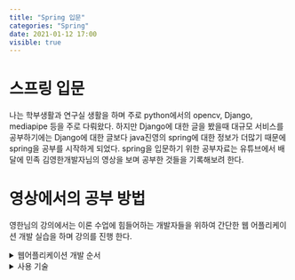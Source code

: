 ```yaml
---
title: "Spring 입문"
categories: "Spring"
date: 2021-01-12 17:00
visible: true
---
```


# 스프링 입문
나는 학부생활과 연구실 생활을 하며 주로 python에서의 opencv, Django, mediapipe 등을 주로 다뤄왔다. 하지만 Django에 대한 글을 봤을때 대규모 서비스를 공부하기에는 Django에 대한 글보다 java진영의 spring에 대한 정보가 더많기 때문에 spring을 공부를 시작하게 되었다. spring을 입문하기 위한 공부자료는 유튜브에서 배달에 민족 김영한개발자님의 영상을 보며 공부한 것들을 기록해보려 한다.

# 영상에서의 공부 방법
영한님의 강의에서는 이론 수업에 힘들어하는 개발자들을 위하여 간단한 웹 어플리케이션 개발 실습을 하며 강의를 진행 한다. 
<details>
<summary>웹어플리케이션 개발 순서</summary>
<div markdown="1">       

<ol>
    <li>스프링 프로젝트 생성</li>
    <li>스프링 부트로 웹 서버 실행</li>
    <li>회원 도메인 개발</li>
    <li>웹 MVC 개발</li>
    <li>DB 연동 </li>
    <li>테스트 케이스 작성</li>
</ol>
의 순서대로 진행된다.

</div>
</details>
<details>
<summary>사용 기술</summary>
<div markdown="1">       

<ol>
    <li>Spring boot</li>
    <li>JPA</li>
    <li>Tomcat</li>
    <li>Gradle</li>
    <li>Thymeleaf</li>
    <li>HIBERNATE</li>
</ol>

</div>
</details>

### 

